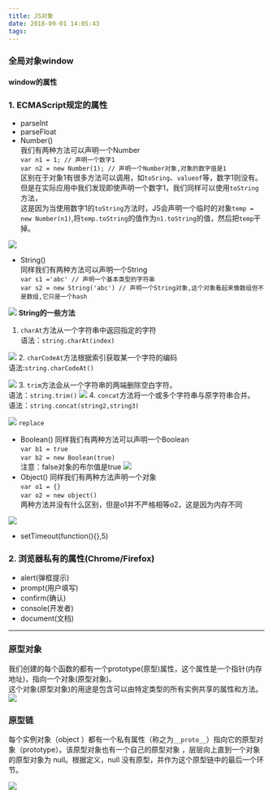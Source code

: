 ```yaml
---
title: JS对象
date: 2018-09-01 14:05:43
tags:
---
```

### 全局对象window
#### window的属性
### 1. ECMAScript规定的属性
+ parseInt
+ parseFloat
+ Number()  
我们有两种方法可以声明一个Number  
`var n1 = 1; // 声明一个数字1`  
`var n2 = new Number(1); // 声明一个Number对象,对象的数字值是1`  
区别在于对象1有很多方法可以调用，如`toSring`、`valueof`等，数字1则没有。  
但是在实际应用中我们发现即使声明一个数字1，我们同样可以使用`toString`方法，  
这是因为当使用数字1的`toString`方法时，JS会声明一个临时的对象`temp = new Number(n1)`,将`temp.toString`的值作为`n1.toString`的值，然后把`temp`干掉。

![](https://user-gold-cdn.xitu.io/2018/7/22/164bec805719e140?w=263&h=165&f=png&s=4027)
+ String()  
同样我们有两种方法可以声明一个String  
`var s1 ='abc' // 声明一个基本类型的字符串`  
`var s2 = new String('abc') // 声明一个String对象,这个对象看起来像数组但不是数组,它只是一个hash`

![](https://user-gold-cdn.xitu.io/2018/7/22/164bed06c64c8cbe?w=388&h=190&f=png&s=8829)
**String的一些方法**
1. `charAt`方法从一个字符串中返回指定的字符  
语法：`string.charAt(index)`

![](https://user-gold-cdn.xitu.io/2018/8/1/164f535a75de950d?w=235&h=115&f=png&s=2396)
2. `charCodeAt`方法根据索引获取某一个字符的编码  
语法:`string.charCodeAt()`

![](https://user-gold-cdn.xitu.io/2018/8/1/164f538b883bf1d9?w=230&h=140&f=png&s=2138)
3. `trim`方法会从一个字符串的两端删除空白字符。  
语法：`string.trim()`
![](https://user-gold-cdn.xitu.io/2018/8/1/164f540ab9fa171d?w=353&h=96&f=png&s=1470)
4. `concat`方法将一个或多个字符串与原字符串合并。  
语法：`string.concat(string2,string3)`

![](https://user-gold-cdn.xitu.io/2018/8/1/164f545e5b53435b?w=214&h=180&f=png&s=3172)
`replace`
+ Boolean()
同样我们有两种方法可以声明一个Boolean  
`var b1 = true`  
`var b2 = new Boolean(true)`  
注意：false对象的布尔值是true
![](https://user-gold-cdn.xitu.io/2018/8/1/164f5572b9adf049?w=249&h=131&f=png&s=3348)
+ Object()
同样我们有两种方法声明一个对象  
`var o1 = {}`  
`var o2 = new object()`  
两种方法并没有什么区别，但是o1并不严格相等o2，这是因为内存不同

![](https://user-gold-cdn.xitu.io/2018/8/1/164f55db07364eab?w=285&h=200&f=png&s=3777)
+ setTimeout(function(){},5)
### 2. 浏览器私有的属性(Chrome/Firefox)
+ alert(弹框提示)
+ prompt(用户填写)
+ confirm(确认)
+ console(开发者)
+ document(文档)
***
### 原型对象
我们创建的每个函数的都有一个prototype(原型)属性，这个属性是一个指针(内存地址)，指向一个对象(原型对象)。  
这个对象(原型对象)的用途是包含可以由特定类型的所有实例共享的属性和方法。
![](https://user-gold-cdn.xitu.io/2018/8/2/164f97a098109635?w=590&h=512&f=jpeg&s=21422)
### 原型链
每个实例对象（object ）都有一个私有属性（称之为`__proto__`）指向它的原型对象（prototype）。该原型对象也有一个自己的原型对象 ，层层向上直到一个对象的原型对象为 null。根据定义，null 没有原型，并作为这个原型链中的最后一个环节。

![](https://user-gold-cdn.xitu.io/2018/8/2/164f98b96cabcdd1?w=1674&h=990&f=png&s=531913)

